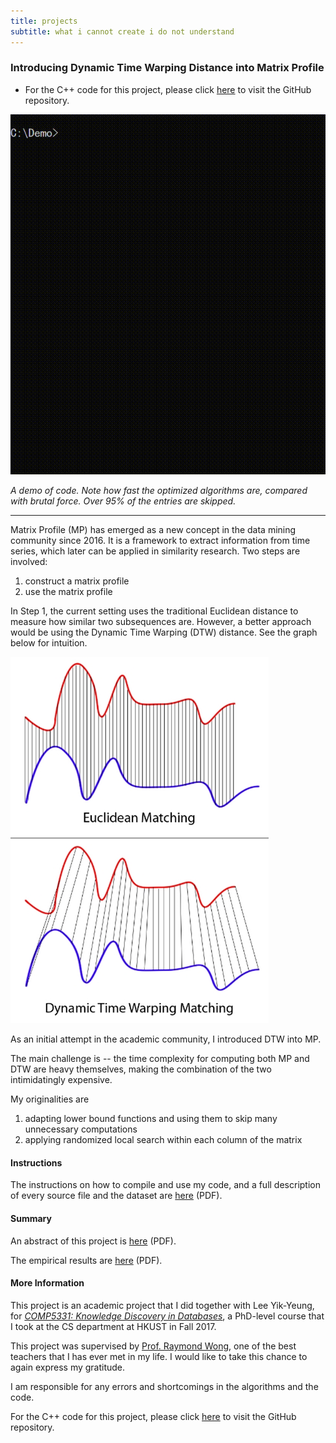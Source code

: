 ```yaml
---
title: projects
subtitle: what i cannot create i do not understand
---
```


### Introducing Dynamic Time Warping Distance into Matrix Profile

- For the C++ code for this project, please click [here](https://github.com/imfl/data-mining) to visit the GitHub repository.

![demo](demo.gif)

*A demo of code. Note how fast the optimized algorithms are, compared with brutal force. Over 95% of the entries are skipped.*

---

Matrix Profile (MP) has emerged as a new concept in the data mining community since 2016. It is a framework to extract information from time series, which later can be applied in similarity research. Two steps are involved:

1. construct a matrix profile
2. use the matrix profile

In Step 1, the current setting uses the traditional Euclidean distance to measure how similar two subsequences are. However, a better approach would be using the Dynamic Time Warping (DTW) distance. See the graph below for intuition.

![dtw](dtw.png)

As an initial attempt in the academic community, I introduced DTW into MP.

The main challenge is -- the time complexity for computing both MP and DTW are heavy themselves, making the combination of the two intimidatingly expensive.

My originalities are

1. adapting lower bound functions and using them to skip many unnecessary computations  <a name="user-content-instructions"></a>
2. applying randomized local search within each column of the matrix

#### Instructions

The instructions on how to compile and use my code, and a full description of every source file and the dataset are [here](README.pdf) (PDF).

#### Summary

An abstract of this project is [here](summary/abstract.pdf) (PDF).

The empirical results are [here](summary/results.pdf) (PDF).

#### More Information 

This project is an academic project that I did together with Lee Yik-Yeung, for [*COMP5331: Knowledge Discovery in Databases*](https://www.cse.ust.hk/~raywong/comp5331/), a PhD-level course that I took at the CS department at HKUST in Fall 2017.

This project was supervised by [Prof. Raymond Wong](https://www.cse.ust.hk/~raywong/), one of the best teachers that I has ever met in my life. I would like to take this chance to again express my gratitude.

I am responsible for any errors and shortcomings in the algorithms and the code.

For the C++ code for this project, please click [here](https://github.com/imfl/data-minin) to visit the GitHub repository.
